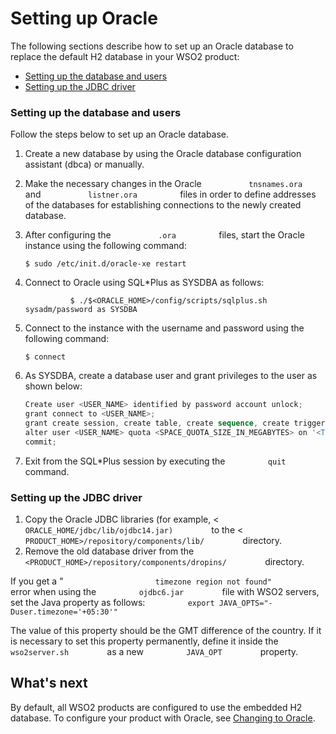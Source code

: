 # Setting up Oracle

The following sections describe how to set up an Oracle database to
replace the default H2 database in your WSO2 product:

-   [Setting up the database and
    users](#SettingupOracle-Settingupthedatabaseandusers)
-   [Setting up the JDBC
    driver](#SettingupOracle-SettinguptheJDBCdriver)

### Setting up the database and users

Follow the steps below to set up an Oracle database.

1.  Create a new database by using the Oracle database configuration
    assistant (dbca) or manually.

2.  Make the necessary changes in the Oracle
    `           tnsnames.ora          ` and
    `           listner.ora          ` files in order to define
    addresses of the databases for establishing connections to the newly
    created database.

3.  After configuring the `           .ora          ` files, start the
    Oracle instance using the following command:

        $ sudo /etc/init.d/oracle-xe restart

4.  Connect to Oracle using SQL\*Plus as SYSDBA as follows:

    `           $ ./$<ORACLE_HOME>/config/scripts/sqlplus.sh sysadm/password as SYSDBA          `

5.  Connect to the instance with the username and password using the
    following command:

        $ connect

6.  As SYSDBA, create a database user and grant privileges to the user
    as shown below:

    ``` powershell
    Create user <USER_NAME> identified by password account unlock;
    grant connect to <USER_NAME>;
    grant create session, create table, create sequence, create trigger to <USER_NAME>;
    alter user <USER_NAME> quota <SPACE_QUOTA_SIZE_IN_MEGABYTES> on '<TABLE_SPACE_NAME>';
    commit;
    ```

7.  Exit from the SQL\*Plus session by executing the
    `          quit         ` command.

### Setting up the JDBC driver

1.  Copy the Oracle JDBC libraries (for example, \<
    `          ORACLE_HOME/jdbc/lib/ojdbc14.jar)         ` to the \<
    `          PRODUCT_HOME>/repository/components/lib/         `
    directory.
2.  Remove the old database driver from the
    `          <PRODUCT_HOME>/repository/components/dropins/         `
    directory.

If you get a "
`                     timezone region not found"                   `
error when using the `          ojdbc6.jar         ` file with WSO2
servers, set the Java property as follows:
`          export JAVA_OPTS="-Duser.timezone='+05:30'"         `

The value of this property should be the GMT difference of the country.
If it is necessary to set this property permanently, define it inside
the `          wso2server.sh         ` as a new
`          JAVA_OPT         ` property.

## What's next

By default, all WSO2 products are configured to use the embedded H2
database. To configure your product with Oracle, see [Changing to
Oracle](_Changing_to_Oracle_).
